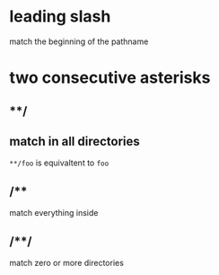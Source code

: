# leading slash
match the beginning of the pathname

# two consecutive asterisks
## **/
match in all directories
---
`**/foo` is equivaltent to `foo`

## /**
match everything inside

## /**/
match zero or more directories
